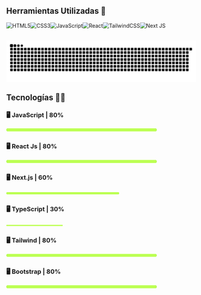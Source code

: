 
<h2 align="left">Herramientas Utilizadas 💪</h2>

![HTML5](https://img.shields.io/badge/html5-%23E34F26.svg?style=for-the-badge&logo=html5&logoColor=white)![CSS3](https://img.shields.io/badge/css3-%231572B6.svg?style=for-the-badge&logo=css3&logoColor=white)![JavaScript](https://img.shields.io/badge/javascript-%23323330.svg?style=for-the-badge&logo=javascript&logoColor=%23F7DF1E)![React](https://img.shields.io/badge/react-%2320232a.svg?style=for-the-badge&logo=react&logoColor=%2361DAFB)![TailwindCSS](https://img.shields.io/badge/tailwindcss-%2338B2AC.svg?style=for-the-badge&logo=tailwind-css&logoColor=white)![Next JS](https://img.shields.io/badge/Next-black?style=for-the-badge&logo=next.js&logoColor=white) 

<br />

<img align="center" src="https://raw.githubusercontent.com/imrrobat/imrrobat/d1b244e170d2b75fdda3efd499eaaf163f7a617c/images/github-contribution-grid-snake.svg" />

<h2 align="left">Tecnologías 👨‍💻</h2>

<h3 align="left">🖥 JavaScript | 80%</h3> <img width="400px" src="https://github.com/sabzlearn-ir/sabzlearn-ir/blob/main/bar.png?raw=true" />

<br />

<h3 align="left">🖥 React Js | 80%</h3> <img width="400px" src="https://github.com/sabzlearn-ir/sabzlearn-ir/blob/main/bar.png?raw=true" />

<br/>

<h3 align="left">🖥 Next.js | 60%</h3> <img width="300px" src="https://github.com/sabzlearn-ir/sabzlearn-ir/blob/main/bar.png?raw=true" />

<br/>

<h3 align="left">🖥 TypeScript | 30%</h3> <img width="150px" src="https://github.com/sabzlearn-ir/sabzlearn-ir/blob/main/bar.png?raw=true" />

<br/>

<h3 align="left">🖥 Tailwind | 80%</h3> <img width="400px" src="https://github.com/sabzlearn-ir/sabzlearn-ir/blob/main/bar.png?raw=true" />

<br/>

<h3 align="left">🖥 Bootstrap | 80%</h3> <img width="400px" src="https://github.com/sabzlearn-ir/sabzlearn-ir/blob/main/bar.png?raw=true" />




